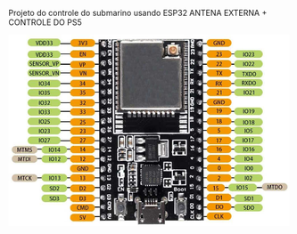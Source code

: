Projeto do controle do submarino usando ESP32 ANTENA EXTERNA + CONTROLE DO PS5

[![Descrição da imagem](imgs/esp.jpg)](https://github.com/almcarvalho/submarino/blob/master/imgs/Esp.jpg)
